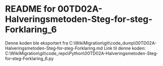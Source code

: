 # README for 00TD02A-Halveringsmetoden-Steg‐for‐steg-Forklaring_6
Denne koden ble eksportert fra C:\WikiMigration\git\code_dump\00TD02A-Halveringsmetoden-Steg‐for‐steg-Forklaring.md
Link til denne koden: C:\WikiMigration\git\code_repo\Python\00TD02A-Halveringsmetoden-Steg‐for‐steg-Forklaring_6.py
